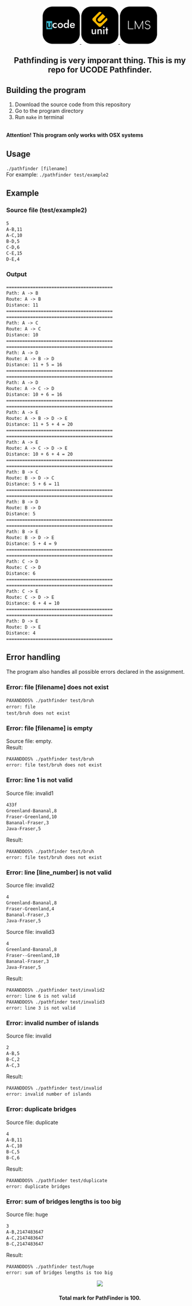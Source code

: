 <head>
    <p align="center">
        <a href="https://ucode.world/en/" target="_blank">
            <img src="https://github.com/PAXANDDOS/PAXANDDOS/blob/main/Images/Header/ucode.png?raw=true" height="100px">
        </a>
        <a href="https://unitfactory.net/" target="_blank">
            <img src="https://github.com/PAXANDDOS/PAXANDDOS/blob/main/Images/Header/unit.png?raw=true" height="100px">
        </a>
        <a href="https://lms.ucode.world/users/plitovka/" target="_blank">
            <img src="https://github.com/PAXANDDOS/PAXANDDOS/blob/main/Images/Header/lms.png?raw=true" height="100px">
        </a>
        <h2 align="center">Pathfinding is very imporant thing. This is my repo for UCODE Pathfinder.</h2>
    </p>
</head>

## Building the program
<ol>
    <li>Download the source code from this repository</li>
    <li>Go to the program directory</li>
    <li>Run <code>make</code> in terminal</li><br>
</ol>
<b>Attention! This program only works with OSX systems</b>

## Usage
`./pathfinder [filename]`<br>
For example: `./pathfinder test/example2`

## Example
###  Source file (test/example2)
```
5
A-B,11
A-C,10
B-D,5
C-D,6
C-E,15
D-E,4
```
###  Output
```
========================================
Path: A -> B
Route: A -> B
Distance: 11
========================================
========================================
Path: A -> C
Route: A -> C
Distance: 10
========================================
========================================
Path: A -> D
Route: A -> B -> D
Distance: 11 + 5 = 16
========================================
========================================
Path: A -> D
Route: A -> C -> D
Distance: 10 + 6 = 16
========================================
========================================
Path: A -> E
Route: A -> B -> D -> E
Distance: 11 + 5 + 4 = 20
========================================
========================================
Path: A -> E
Route: A -> C -> D -> E
Distance: 10 + 6 + 4 = 20
========================================
========================================
Path: B -> C
Route: B -> D -> C
Distance: 5 + 6 = 11
========================================
========================================
Path: B -> D
Route: B -> D
Distance: 5
========================================
========================================
Path: B -> E
Route: B -> D -> E
Distance: 5 + 4 = 9
========================================
========================================
Path: C -> D
Route: C -> D
Distance: 6
========================================
========================================
Path: C -> E
Route: C -> D -> E
Distance: 6 + 4 = 10
========================================
========================================
Path: D -> E
Route: D -> E
Distance: 4
========================================
```
## Error handling
The program also handles all possible errors declared in the assignment.
### Error: file [filename] does not exist
<code>PAXANDDOS% ./pathfinder test/bruh</code><br>
<code>error: file test/bruh does not exist</code>

### Error: file [filename] is empty
Source file: empty.   
Result:
```
PAXANDDOS% ./pathfinder test/bruh
error: file test/bruh does not exist
```

### Error: line 1 is not valid
Source file: invalid1<br>
```
433f
Greenland-Bananal,8
Fraser-Greenland,10
Bananal-Fraser,3
Java-Fraser,5
```
Result:
```
PAXANDDOS% ./pathfinder test/bruh
error: file test/bruh does not exist
```

### Error: line [line_number] is not valid
Source file: invalid2<br>
```
4
Greenland-Bananal,8
Fraser-Greenland,4
Bananal-Fraser,3
Java-Fraser,5
```
Source file: invalid3<br>
```
4
Greenland-Bananal,8
Fraser--Greenland,10
Bananal-Fraser,3
Java-Fraser,5
```
Result:
```
PAXANDDOS% ./pathfinder test/invalid2
error: line 6 is not valid
PAXANDDOS% ./pathfinder test/invalid3
error: line 3 is not valid
```

### Error: invalid number of islands
Source file: invalid<br>
```
2
A-B,5
B-C,2
A-C,3
```
Result:
```
PAXANDDOS% ./pathfinder test/invalid
error: invalid number of islands
```

### Error: duplicate bridges
Source file: duplicate<br>
```
4
A-B,11
A-C,10
B-C,5
B-C,6
```
Result:
```
PAXANDDOS% ./pathfinder test/duplicate
error: duplicate bridges
```

### Error: sum of bridges lengths is too big
Source file: huge<br>
```
3
A-B,2147483647
A-C,2147483647
B-C,2147483647
```
Result:
```
PAXANDDOS% ./pathfinder test/huge
error: sum of bridges lengths is too big
```
<footer>
<p align="center"><img src="https://emojis.slackmojis.com/emojis/images/1531849430/4246/blob-sunglasses.gif?1531849430" width="30"></p>
<h4 align="center">Total mark for PathFinder is 100.</h4>
</footer>
